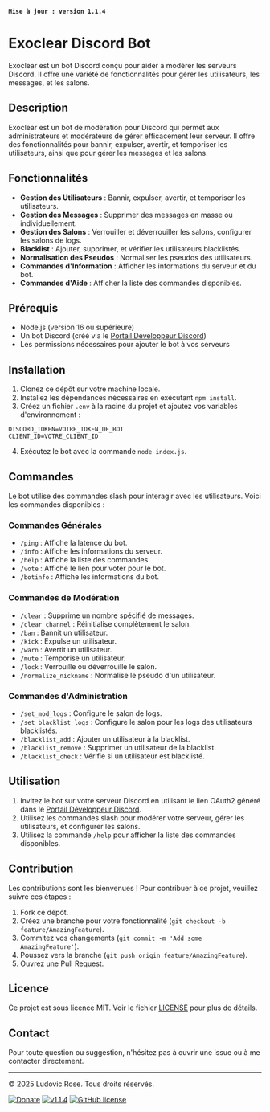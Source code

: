 **`Mise à jour : version 1.1.4`**

# Exoclear Discord Bot

Exoclear est un bot Discord conçu pour aider à modérer les serveurs Discord. Il offre une variété de fonctionnalités pour gérer les utilisateurs, les messages, et les salons.

## Description

Exoclear est un bot de modération pour Discord qui permet aux administrateurs et modérateurs de gérer efficacement leur serveur. Il offre des fonctionnalités pour bannir, expulser, avertir, et temporiser les utilisateurs, ainsi que pour gérer les messages et les salons.

## Fonctionnalités

- **Gestion des Utilisateurs** : Bannir, expulser, avertir, et temporiser les utilisateurs.
- **Gestion des Messages** : Supprimer des messages en masse ou individuellement.
- **Gestion des Salons** : Verrouiller et déverrouiller les salons, configurer les salons de logs.
- **Blacklist** : Ajouter, supprimer, et vérifier les utilisateurs blacklistés.
- **Normalisation des Pseudos** : Normaliser les pseudos des utilisateurs.
- **Commandes d'Information** : Afficher les informations du serveur et du bot.
- **Commandes d'Aide** : Afficher la liste des commandes disponibles.

## Prérequis

- Node.js (version 16 ou supérieure)
- Un bot Discord (créé via le [Portail Développeur Discord](https://discord.com/developers/applications))
- Les permissions nécessaires pour ajouter le bot à vos serveurs

## Installation

1. Clonez ce dépôt sur votre machine locale.
2. Installez les dépendances nécessaires en exécutant `npm install`.
3. Créez un fichier `.env` à la racine du projet et ajoutez vos variables d'environnement :

```plaintext
DISCORD_TOKEN=VOTRE_TOKEN_DE_BOT
CLIENT_ID=VOTRE_CLIENT_ID
```

4. Exécutez le bot avec la commande `node index.js`.

## Commandes

Le bot utilise des commandes slash pour interagir avec les utilisateurs. Voici les commandes disponibles :

### Commandes Générales

- `/ping` : Affiche la latence du bot.
- `/info` : Affiche les informations du serveur.
- `/help` : Affiche la liste des commandes.
- `/vote` : Affiche le lien pour voter pour le bot.
- `/botinfo` : Affiche les informations du bot.

### Commandes de Modération

- `/clear` : Supprime un nombre spécifié de messages.
- `/clear_channel` : Réinitialise complètement le salon.
- `/ban` : Bannit un utilisateur.
- `/kick` : Expulse un utilisateur.
- `/warn` : Avertit un utilisateur.
- `/mute` : Temporise un utilisateur.
- `/lock` : Verrouille ou déverrouille le salon.
- `/normalize_nickname` : Normalise le pseudo d'un utilisateur.

### Commandes d'Administration

- `/set_mod_logs` : Configure le salon de logs.
- `/set_blacklist_logs` : Configure le salon pour les logs des utilisateurs blacklistés.
- `/blacklist_add` : Ajouter un utilisateur à la blacklist.
- `/blacklist_remove` : Supprimer un utilisateur de la blacklist.
- `/blacklist_check` : Vérifie si un utilisateur est blacklisté.

## Utilisation

1. Invitez le bot sur votre serveur Discord en utilisant le lien OAuth2 généré dans le [Portail Développeur Discord](https://discord.com/developers/applications).
2. Utilisez les commandes slash pour modérer votre serveur, gérer les utilisateurs, et configurer les salons.
3. Utilisez la commande `/help` pour afficher la liste des commandes disponibles.

## Contribution

Les contributions sont les bienvenues ! Pour contribuer à ce projet, veuillez suivre ces étapes :

1. Fork ce dépôt.
2. Créez une branche pour votre fonctionnalité (`git checkout -b feature/AmazingFeature`).
3. Commitez vos changements (`git commit -m 'Add some AmazingFeature'`).
4. Poussez vers la branche (`git push origin feature/AmazingFeature`).
5. Ouvrez une Pull Request.

## Licence

Ce projet est sous licence MIT. Voir le fichier [LICENSE](LICENSE) pour plus de détails.

## Contact

Pour toute question ou suggestion, n'hésitez pas à ouvrir une issue ou à me contacter directement.

---

© 2025 Ludovic Rose. Tous droits réservés.

[![Donate](https://img.shields.io/badge/paypal-donate-yellow.svg?style=flat)](https://www.paypal.me/nuggan85) [![v1.1.4](http://img.shields.io/badge/zip-v1.1.4-blue.svg)](https://github.com/NuggaN85/Exoclear/archive/master.zip) [![GitHub license](https://img.shields.io/github/license/NuggaN85/Exoclear)](https://github.com/NuggaN85/Exoclear)
